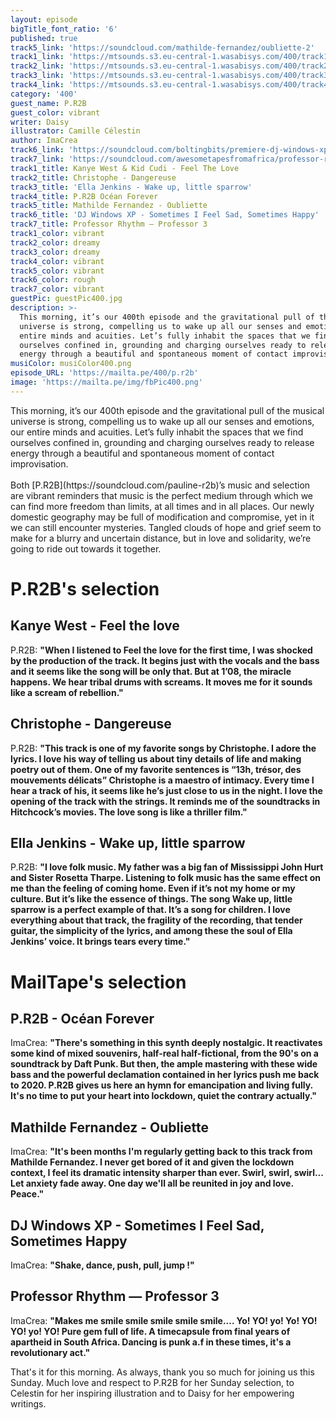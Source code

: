 ```yaml
---
layout: episode
bigTitle_font_ratio: '6'
published: true
track5_link: 'https://soundcloud.com/mathilde-fernandez/oubliette-2'
track1_link: 'https://mtsounds.s3.eu-central-1.wasabisys.com/400/track1.mp3'
track2_link: 'https://mtsounds.s3.eu-central-1.wasabisys.com/400/track2.mp3'
track3_link: 'https://mtsounds.s3.eu-central-1.wasabisys.com/400/track3.mp3'
track4_link: 'https://mtsounds.s3.eu-central-1.wasabisys.com/400/track4.mp3'
category: '400'
guest_name: P.R2B
guest_color: vibrant
writer: Daisy
illustrator: Camille Célestin
author: ImaCrea
track6_link: 'https://soundcloud.com/boltingbits/premiere-dj-windows-xp-sometimes-i-feel-sad-sometimes-happy'
track7_link: 'https://soundcloud.com/awesometapesfromafrica/professor-rhythm-professor-3-coming-out-1-june'
track1_title: Kanye West & Kid Cudi - Feel The Love
track2_title: Christophe - Dangereuse
track3_title: 'Ella Jenkins - Wake up, little sparrow'
track4_title: P.R2B Océan Forever
track5_title: Mathilde Fernandez - Oubliette
track6_title: 'DJ Windows XP - Sometimes I Feel Sad, Sometimes Happy'
track7_title: Professor Rhythm — Professor 3
track1_color: vibrant
track2_color: dreamy
track3_color: dreamy
track4_color: vibrant
track5_color: vibrant
track6_color: rough
track7_color: vibrant
guestPic: guestPic400.jpg
description: >-
  This morning, it’s our 400th episode and the gravitational pull of the musical
  universe is strong, compelling us to wake up all our senses and emotions, our
  entire minds and acuities. Let’s fully inhabit the spaces that we find
  ourselves confined in, grounding and charging ourselves ready to release
  energy through a beautiful and spontaneous moment of contact improvisation.
musiColor: musiColor400.png
episode_URL: 'https://mailta.pe/400/p.r2b'
image: 'https://mailta.pe/img/fbPic400.png'
---
```

<p id="introduction">This morning, it’s our 400th episode and the gravitational pull of the musical universe is strong, compelling us to wake up all our senses and emotions, our entire minds and acuities. Let’s fully inhabit the spaces that we find ourselves confined in, grounding and charging ourselves ready to release energy through a beautiful and spontaneous moment of contact improvisation.
<br><br>
Both [P.R2B](https://soundcloud.com/pauline-r2b)’s music and selection are vibrant reminders that music is the perfect medium through which we can find more freedom than limits, at all times and in all places. Our newly domestic geography may be full of modification and compromise, yet in it we can still encounter mysteries. Tangled clouds of hope and grief seem to make for a blurry and uncertain distance, but in love and solidarity, we’re going to ride out towards it together.
</p>


# P.R2B's selection

## Kanye West - Feel the love

P.R2B: **"**When I listened to Feel the love for the first time, I was shocked by the production of the track.
It begins just with the vocals and the bass and it seems like the song will be only that. But at 1’08, the miracle happens. We hear tribal drums with screams. It moves me for it sounds like a scream of rebellion.**"**

## Christophe - Dangereuse

P.R2B: **"**This track is one of my favorite songs by Christophe. I adore the lyrics. I love his way of telling us about tiny details of life and making poetry out of them.
One of my favorite sentences is “13h, trésor, des mouvements délicats”
Christophe is a maestro of intimacy. Every time I hear a track of his, it seems like he’s just close to us in the night.
I love the opening of the track with the strings. It reminds me of the soundtracks in Hitchcock’s movies. The love song is like a thriller film.**"**

## Ella Jenkins - Wake up, little sparrow

P.R2B: **"**I love folk music. My father was a big fan of Mississippi John Hurt and Sister Rosetta Tharpe.
Listening to folk music has the same effect on me than the feeling of coming home. Even if it’s not my home or my culture. But it’s like the essence of things.
The song Wake up, little sparrow is a perfect example of that. It’s a song for children. I love everything about that track, the fragility of the recording, that tender guitar, the simplicity of the lyrics, and among these the soul of Ella Jenkins’ voice. It brings tears every time.**"**

# MailTape's selection

## P.R2B - Océan Forever
ImaCrea: **"**There's something in this synth deeply nostalgic. It reactivates some kind of mixed souvenirs, half-real half-fictional, from the 90's on a soundtrack by Daft Punk. But then, the ample mastering with these wide bass and the powerful declamation contained in her lyrics push me back to 2020. P.R2B gives us here an hymn for emancipation and living fully. It's no time to put your heart into lockdown, quiet the contrary actually.**"**

## Mathilde Fernandez - Oubliette
ImaCrea: **"**It's been months I'm regularly getting back to this track from Mathilde Fernandez. I never get bored of it and given the lockdown context, I feel its dramatic intensity sharper than ever. Swirl, swirl, swirl... Let anxiety fade away. One day we'll all be reunited in joy and love. Peace.**"**

## DJ Windows XP - Sometimes I Feel Sad, Sometimes Happy
ImaCrea: **"**Shake, dance, push, pull, jump !**"**

## Professor Rhythm — Professor 3
ImaCrea: **"**Makes me smile smile smile smile smile.... Yo! YO! yo! Yo! YO! YO! yo! YO! Pure gem full of life. A timecapsule from final years of apartheid in South Africa. Dancing is punk a.f in these times, it's a revolutionary act.**"**


<p id="outroduction">That's it for this morning. As always, thank you so much for joining us this Sunday. Much love and respect to P.R2B for her Sunday selection, to Celestin for her inspiring illustration and to Daisy for her empowering writings.</p>
